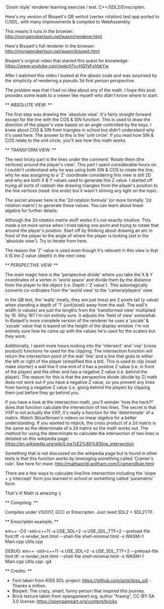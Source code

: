'Doom style' renderer learning exercise / test. C++/SDL2/Emscripten.

Here's my version of Bisqwit's QB vertrot (vertex rotation) test app ported to C/SDL, with many improvements & compiled to WebAssembly.

This means it runs in the browser:
http://morganrobertson.net/wasm/renderer.html

Here's Bisqwit's full renderer in the browser:
http://morganrobertson.net/wasm/bisqwit.html

Bisqwit's original video that started this quest for knowledge:
https://www.youtube.com/watch?v=HQYsFshbkYw

After I watched this video I looked at the qbasic code and was surprised by the simplicity of rendering a pseudo 3d first person perspective. 

The problem was that I had no idea about any of the math.  I hope this post provides some leads to a viewer like myself who didn't know where to start.

** ABSOLUTE VIEW: ** 

The first step was drawing the 'absolute view'.  It's fairly straight forward except for the line with the COS & SIN function.  This is used to draw the direction of the player's view based on an angle controlled by the keys.  I knew about COS & SIN from triangles in school but didn't understand why it's used here.  The answer to this is the 'unit circle'.  If you read how SIN & COS relate to the unit circle, you'll see how this math works.


** TRANSFORM VIEW: **

The next tricky part is the lines under the comment 'Rotate them (the vertices) around the player's view'.  This part I spent considerable hours on.  I couldn't understand why he was using both SIN & COS to rotate the line, why he was assigning to a 'Z' coordinate considering this view is still 2D and why are both X & Y values used to generate this Z value.  I started off trying all sorts of rubbish like drawing triangles from the player's position to the line vertices (read: line ends) but it wasn't shining any light on the topic. 

The secret answer here is the '2d rotation formula' (or more formally '2d rotation matrix') to generate these values.  You can learn about linear algebra for further details.

Although the 2d rotation matrix stuff works it's not exactly intuitive.  This made a lot more sense when I tried taking one point and trying to rotate that around the player's position.  Start off by thinking about drawing an arc in front of the player to the angle of where the player is looking (set in the 'absolute view').  Try to iterate from here.

The reason the 'Z' value is used even though it's relevant in this view is that it IS the Z value (depth) in the next view.


** PERSPECTIVE VIEW: **

The main magic here is the 'perspective divide' where you take the X & Y coordinates of a vertex in 'world space' and divide them by the distance from the player to the object (i.e. Depth / 'Z value').  This automagically converts co-ordinates from the 'world view' to the 'camera/players' view.

In the QB test, the 'walls' (really, they are just lines) are 2 pixels tall (y value) when standing a depth of '1' (unit/pixel) away from the wall.  The wall's width (x values) are just the lengths from the 'transformed view' multiplied by 16.  Why 16? I'm not entirely sure.  It adjusts the 'field of view' somewhat.  In Bisqwit's more complete version of the renderer he uses a 'yscale' & 'xscale' value that is based on the height of the display window.  I'm not entirely sure how he came up with the values he's used for the scalers but they work.

Additionally, I spent more hours looking into the 'intersect' and 'vxp' (cross product) functions he used for the clipping.  The intersection function will return the intersection point of the wall 'line' and a line that goes to either the left or right of the player (simplified this a bit).  This is used to clip (read: make shorter) a wall line if one end of it has a positive Z value (i.e. in front of the player) and the other end has a negative Z value (i.e. behind the player).  The reason for this is that the perspective divide (divide by Z) math does not work out if you have a negative Z value, so you prevent any lines from having a negative Z value (i.e. going behind the player) by clipping them just before they go behind you.

If you have a look at the intersection math, you'll wonder 'how the heck?!' does that function calculate the intersection of two lines.  The secret is that VXP is not actually the VXP, it's really a function for the 'determinate' of a matrix.  Watch 3blue1brown's videos on linear algebra for a better understanding.  If you wanted to nitpick, the cross product of a 2d matrix is the same as the determinate of a 2d matrix so the math works out.  The method for using the determinate to calculate the intersection of two lines is detailed on this wikipedia page:
https://en.wikipedia.org/wiki/Line%E2%80%93line_intersection

Something that is not discussed on the wikipedia page but is found in other texts is that this function works by leveraging something called 'Cramer's rule'.  See here for more:
http://mathworld.wolfram.com/CramersRule.html

There are a few ways to calculate line/line intersection including the 'slope + y intercept' form you learned in school or something called 'parametric' form.

That's it! Math is amazing :)

** Compiling: **

Compiles under VS2017, GCC or Emscripten.  Just need SDL2 + SDL2TTF.

** Emscripten example: **

em++ -O3 -std=c++11 -s USE_SDL=2 -s USE_SDL_TTF=2 --preload-file font.ttf -o render_test.html --shell-file shell-minimal.html -s WASM=1 Main.cpp Utils.cpp

DEBUG:
em++ -std=c++11 -s USE_SDL=2 -s USE_SDL_TTF=2 --preload-file font.ttf -o render_test.html --shell-file shell-minimal.html -s WASM=1 Main.cpp Utils.cpp -g4

** Credits: ** 

- Font taken from KISS SDL project: https://github.com/actsl/kiss_sdl - Thanks a million.
- Bisqwit: The crazy, smart, funny person that inspired this journey.
- Brick texture taken from opengameart.org, author "fraang", CC-BY-SA 3.0 license: https://opengameart.org/content/bricks
